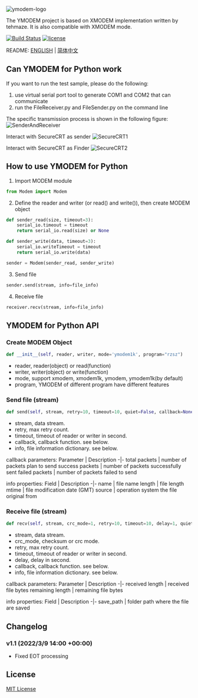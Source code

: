 ![ymodem-logo](https://raw.githubusercontent.com/alexwoo1900/ymodem/master/docs/assets/ymodem-logo.png)

The YMODEM project is based on XMODEM implementation written by tehmaze. It is also compatible with XMODEM mode.

[![Build Status](https://www.travis-ci.org/alexwoo1900/ymodem.svg?branch=master)](https://www.travis-ci.org/alexwoo1900/ymodem)
[![license](https://img.shields.io/github/license/mashape/apistatus.svg)](https://opensource.org/licenses/MIT)


README: [ENGLISH](https://github.com/alexwoo1900/ymodem/blob/master/README.md) | [简体中文](https://github.com/alexwoo1900/ymodem/blob/master/README_CN.md)


## Can YMODEM for Python work
If you want to run the test sample, please do the following:
1. use virtual serial port tool to generate COM1 and COM2 that can communicate
2. run the FileReceiver.py and FileSender.py on the command line

The specific transmission process is shown in the following figure:
![SenderAndReceiver](https://raw.githubusercontent.com/alexwoo1900/ymodem/master/docs/assets/cmd_test.gif)

Interact with SecureCRT as sender
![SecureCRT1](https://raw.githubusercontent.com/alexwoo1900/ymodem/master/docs/assets/ymodem_sender.gif)

Interact with SecureCRT as Finder
![SecureCRT2](https://raw.githubusercontent.com/alexwoo1900/ymodem/master/docs/assets/ymodem_receiver.gif)

## How to use YMODEM for Python
1. Import MODEM module
```python
from Modem import Modem
```

2. Define the reader and writer (or read() and write()), then create MODEM object
```python
def sender_read(size, timeout=3):
    serial_io.timeout = timeout
    return serial_io.read(size) or None

def sender_write(data, timeout=3):
    serial_io.writeTimeout = timeout
    return serial_io.write(data)

sender = Modem(sender_read, sender_write)
```

3. Send file
```python
sender.send(stream, info=file_info)
```

4. Receive file
```python
receiver.recv(stream, info=file_info)
```

## YMODEM for Python API

### Create MODEM Object
```python
def __init__(self, reader, writer, mode='ymodem1k', program="rzsz")
```
- reader, reader(object) or read(function)
- writer, writer(object) or write(function)
- mode, support xmodem, xmodem1k, ymodem, ymodem1k(by default)
- program, YMODEM of different program have different features

### Send file (stream)
```python
def send(self, stream, retry=10, timeout=10, quiet=False, callback=None, info=None):
```
- stream, data stream.
- retry, max retry count.
- timeout, timeout of reader or writer in second.
- callback, callback function. see below.
- info, file information dictionary. see below.

callback parameters:
Parameter | Description
-|-
total packets | number of packets plan to send
success packets | number of packets successfully sent
failed packets | number of packets failed to send

info properties:
Field | Description
-|- 
name | file name
length | file length
mtime | file modification date (GMT)
source | operation system the file original from

### Receive file (stream)
```python
def recv(self, stream, crc_mode=1, retry=10, timeout=10, delay=1, quiet=0, callback=None, info=None)
```
- stream, data stream.
- crc_mode, checksum or crc mode.
- retry, max retry count.
- timeout, timeout of reader or writer in second.
- delay, delay in second.
- callback, callback function. see below.
- info, file information dictionary. see below.

callback parameters:
Parameter | Description
-|-
received length | received file bytes
remaining length | remaining file bytes

info properties:
Field | Description
-|- 
save_path | folder path where the file are saved


## Changelog
### v1.1 (2022/3/9 14:00 +00:00)
- Fixed EOT processing

## License 
[MIT License](https://opensource.org/licenses/MIT)